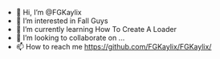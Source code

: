 - 👋 Hi, I’m @FGKaylix
- 👀 I’m interested in Fall Guys
- 🌱 I’m currently learning How To Create A Loader
- 💞️ I’m looking to collaborate on ...
- 📫 How to reach me https://github.com/FGKaylix/FGKaylix/ 

<!---
FGKaylix/FGKaylix is a ✨ special ✨ repository because its `README.md` (this file) appears on your GitHub profile.
You can click the Preview link to take a look at your changes.
--->

